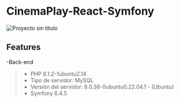 # CinemaPlay-React-Symfony

![Proyecto sin título](https://github.com/robmab/CinemaPlay-React-Symfony/assets/56076087/1c78fa00-9184-4d0f-aae4-1b73f368c14e)


## Features
-Back-end
> - PHP 8.1.2-1ubuntu2.14
> - Tipo de servidor: MySQL
> - Versión del servidor: 8.0.36-0ubuntu0.22.04.1 - (Ubuntu)
> - Symfony 6.4.5

